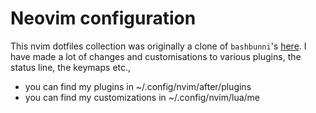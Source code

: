 # Neovim configuration

This nvim dotfiles collection was originally a clone of `bashbunni`'s [here](https://github.com/bashbunni/dotfiles/tree/main/.config/nvim). I have made a lot of changes and customisations to various plugins, the status line, the keymaps etc.,

- you can find my plugins in ~/.config/nvim/after/plugins
- you can find my customizations in ~/.config/nvim/lua/me
